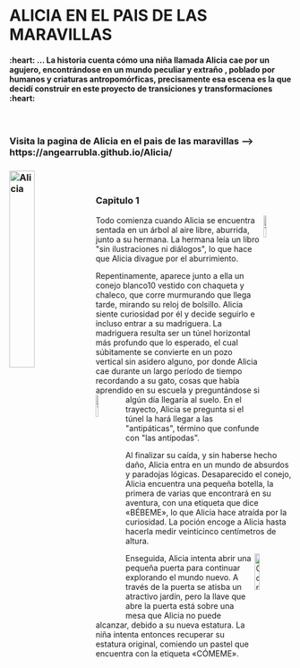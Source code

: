 <h1>ALICIA EN EL PAIS DE LAS MARAVILLAS</h1>

<h4> :heart: ... La historia cuenta cómo una niña llamada Alicia cae por un agujero, encontrándose en un mundo peculiar y extraño , poblado por humanos y criaturas antropomórficas,
precisamente esa escena es la que decidí construir en este proyecto de transiciones y transformaciones :heart:</h4>
<br/>
<h3>Visita la pagina de Alicia en el pais de las maravillas --> https://angearrubla.github.io/Alicia/ <h3>
<img src="https://i.ibb.co/6ZcFK3p/Alicia.png" alt="Alicia" border="0" align="left" width="30%" height="auto"/>
<br/>
<h3>Capitulo 1</h3>
<img align="right" src="https://i.ibb.co/m8G1pgK/Taza.png" alt="Taza" border="0" width="10%" height="auto"/>
<p>Todo comienza cuando Alicia se encuentra sentada en un árbol al aire libre, aburrida, junto a su hermana.
La hermana leía un libro "sin ilustraciones ni diálogos", lo que hace que Alicia divague por el aburrimiento.
<p/>

Repentinamente, aparece junto a ella un conejo blanco10​ vestido con chaqueta y chaleco, que corre murmurando que llega tarde, mirando su reloj de bolsillo.
Alicia siente curiosidad por él y decide seguirlo e incluso entrar a su madriguera. La madriguera resulta ser un túnel horizontal más profundo que lo esperado, el cual súbitamente se convierte en un pozo vertical sin asidero alguno, por donde Alicia cae durante un largo período de tiempo recordando a su gato, cosas que había aprendido en su escuela y preguntándose si algún día llegaría al suelo.
<img src="https://i.ibb.co/9ymQdvK/Tetera.png" alt="Tetera" align="left" width="10%" height="auto"/>
En el trayecto, Alicia se pregunta si el túnel la hará llegar a las "antipáticas", término que confunde con "las antípodas".

<p>Al finalizar su caída, y sin haberse hecho daño, Alicia entra en un mundo de absurdos y paradojas lógicas. Desaparecido el conejo, Alicia encuentra una pequeña botella, la primera de varias que encontrará en su aventura, con una etiqueta que dice «BÉBEME», lo que Alicia hace atraída por la curiosidad.
La poción encoge a Alicia hasta hacerla medir veinticinco centímetros de altura.
<p/>

<img src="https://i.ibb.co/4fFb3kG/Corazon.png" alt="Corazon" align="right" border="0" width="13%" height="auto"/>
<p>Enseguida, Alicia intenta abrir una pequeña puerta para continuar explorando el mundo nuevo.
A través de la puerta se atisba un atractivo jardín, pero la llave que abre la puerta está sobre una mesa que Alicia no puede alcanzar, debido a su nueva estatura.
La niña intenta entonces recuperar su estatura original, comiendo un pastel que encuentra con la etiqueta «CÓMEME».</p>
